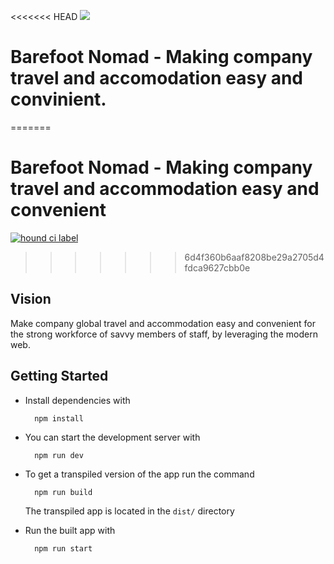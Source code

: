 <<<<<<< HEAD
[![](https://img.shields.io/badge/Reviewed%20By-HoundCI-blueviolet)](https://houndci.com/repos)


Barefoot Nomad - Making company travel and accomodation easy and convinient.
=======
=======
# Barefoot Nomad - Making company travel and accommodation easy and convenient

[![hound ci label](https://img.shields.io/badge/Reviewed%20By-HoundCI-blueviolet)](https://houndci.com/repos)
>>>>>>> 6d4f360b6aaf8208be29a2705d4fdca9627cbb0e

## Vision

Make company global travel and accommodation easy and convenient for the strong workforce of savvy members of staff, by leveraging the modern web.

## Getting Started

- Install dependencies with
  
  ```shell
    npm install
  ```

- You can start the development server with

  ```shell
    npm run dev
  ```

- To get a transpiled version of the app run the command

  ```shell
    npm run build
  ```
  
  The transpiled app is located in the `dist/` directory

- Run the built app with

  ```shell
    npm run start
  ```
